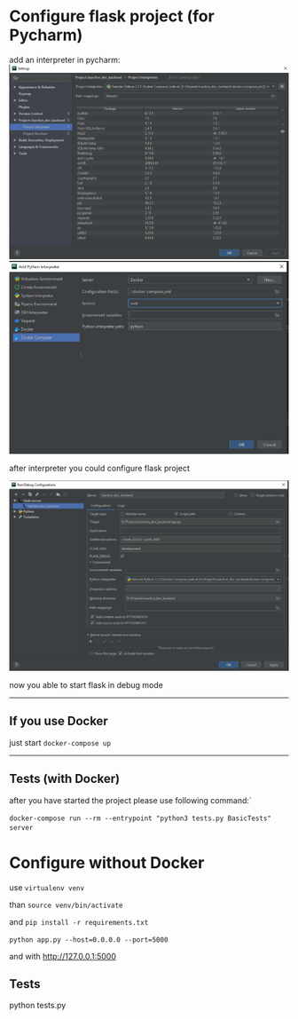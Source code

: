 
Configure flask project (for Pycharm)
=

add an interpreter in pycharm:  
![](readme_img/pycharm_settings.PNG)  
![](readme_img/adding_interpreter_docker.PNG)  

after interpreter you could configure flask project  

![](readme_img/flask_configuration.PNG)  

now you able to start flask in debug mode

---
If you use Docker
-
just start `docker-compose up`

---
Tests (with Docker)
-
after you have started the project please use following command:`

`docker-compose run --rm --entrypoint "python3 tests.py BasicTests" server`


Configure without Docker
=
use  `virtualenv venv`

than `source venv/bin/activate`

and `pip install -r requirements.txt`

`python app.py --host=0.0.0.0 --port=5000`

and with http://127.0.0.1:5000

Tests
-
python tests.py